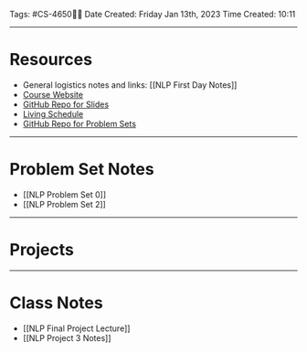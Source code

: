 Tags: #CS-4650📖🤖
Date Created: Friday Jan 13th, 2023
Time Created: 10:11

---
# Resources
- General logistics notes and links: [[NLP First Day Notes]]
- [Course Website](https://cocoxu.github.io/CS4650_spring2023/)
- [GitHub Repo for Slides](https://github.com/cocoxu/CS4650_spring2023/tree/main/slides)
- [Living Schedule](https://docs.google.com/spreadsheets/d/1Pjvveife53YFhZhglhaoiXb5VnH8tbF8qgLgcZJC3Ew/edit#gid=0)
- [GitHub Repo for Problem Sets](https://github.com/cocoxu/CS4650_projects_spring2023)

---
# Problem Set Notes
- [[NLP Problem Set 0]]
- [[NLP Problem Set 2]]

---
# Projects

---
# Class Notes
- [[NLP Final Project Lecture]]
- [[NLP Project 3 Notes]]
